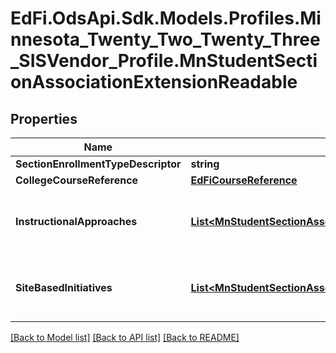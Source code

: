 # EdFi.OdsApi.Sdk.Models.Profiles.Minnesota_Twenty_Two_Twenty_Three_SISVendor_Profile.MnStudentSectionAssociationExtensionReadable
## Properties

Name | Type | Description | Notes
------------ | ------------- | ------------- | -------------
**SectionEnrollmentTypeDescriptor** | **string** | Section enrollment type. | [optional] 
**CollegeCourseReference** | [**EdFiCourseReference**](EdFiCourseReference.md) |  | [optional] 
**InstructionalApproaches** | [**List&lt;MnStudentSectionAssociationInstructionalApproachReadable&gt;**](MnStudentSectionAssociationInstructionalApproachReadable.md) | An unordered collection of studentSectionAssociationInstructionalApproaches. Instructional approach as implemented for the student section association. General purpose but intially implemented for Early Education. | [optional] 
**SiteBasedInitiatives** | [**List&lt;MnStudentSectionAssociationSiteBasedInitiativeReadable&gt;**](MnStudentSectionAssociationSiteBasedInitiativeReadable.md) | An unordered collection of studentSectionAssociationSiteBasedInitiatives. Site-based initiative as implemented for the student section association. General purpose but intially implemented for Early Education. | [optional] 

[[Back to Model list]](../README.md#documentation-for-models) [[Back to API list]](../README.md#documentation-for-api-endpoints) [[Back to README]](../README.md)

